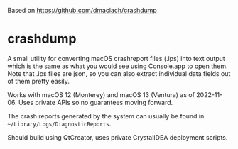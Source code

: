 Based on https://github.com/dmaclach/crashdump

# crashdump

A small utility for converting macOS crashreport files (.ips) into text output which is the same as
what you would see using Console.app to open them. Note that .ips files are json, so you can also
extract individual data fields out of them pretty easily.

Works with macOS 12 (Monterey) and macOS 13 (Ventura) as of 2022-11-06. Uses private APIs so no
guarantees moving forward.

The crash reports generated by the system can usually be found in 
`~/Library/Logs/DiagnosticReports`.

Should build using QtCreator, uses private CrystalIDEA deployment scripts.


